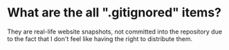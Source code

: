 # What are the all ".gitignored" items?

They are real-life website snapshots, not committed into the repository due to the fact that I don't feel like having the right to distribute them.

